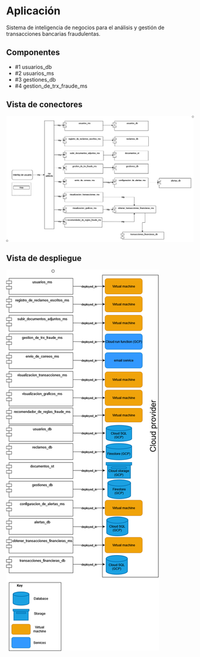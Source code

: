 # Aplicación
Sistema de inteligencia de negocios para el análisis y gestión de transacciones bancarias fraudulentas.


## Componentes
* #1 usuarios_db
* #2 usuarios_ms
* #3 gestiones_db
* #4 gestion_de_trx_fraude_ms

## Vista de conectores
![Alt text](https://github.com/jonatan-parra/sistema_gestion_trxs_bancarias/blob/main/Diagramas/Vista%20de%20conectores.png)

## Vista de despliegue
![Alt text](https://github.com/jonatan-parra/sistema_gestion_trxs_bancarias/blob/main/Diagramas/Vista%20de%20despliegue.png)